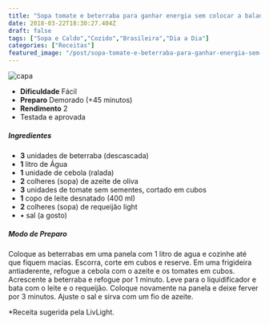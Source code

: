 ```yaml
---
title: "Sopa tomate e beterraba para ganhar energia sem colocar a balança em risco"
date: 2018-03-22T18:30:27.404Z
draft: false
tags: ["Sopa e Caldo","Cozido","Brasileira","Dia a Dia"]
categories: ["Receitas"]
featured_image: "/post/sopa-tomate-e-beterraba-para-ganhar-energia-sem-colocar-a-balanca-em-risco.f94bcc51.jpg"
---
```


![capa](/post/sopa-tomate-e-beterraba-para-ganhar-energia-sem-colocar-a-balanca-em-risco.f94bcc51.jpg)

*   **Dificuldade** Fácil
*   **Preparo** Demorado (+45 minutos)
*   **Rendimento** 2
*   Testada e aprovada
    

##### Ingredientes

*   **3** unidades de beterraba (descascada)
*   **1** litro de Água
*   **1** unidade de cebola (ralada)
*   **2** colheres (sopa) de azeite de oliva
*   **3** unidades de tomate sem sementes, cortado em cubos
*   **1** copo de leite desnatado (400 ml)
*   **2** colheres (sopa) de requeijão light
*   • sal (a gosto)

##### Modo de Preparo

Coloque as beterrabas em uma panela com 1 litro de agua e cozinhe até que fiquem macias. Escorra, corte em cubos e reserve. Em uma frigideira antiaderente, refogue a cebola com o azeite e os tomates em cubos. Acrescente a beterraba e refogue por 1 minuto. Leve para o liquidificador e bata com o leite e o requeijão. Coloque novamente na panela e deixe ferver por 3 minutos. Ajuste o sal e sirva com um fio de azeite.

*Receita sugerida pela LivLight.
